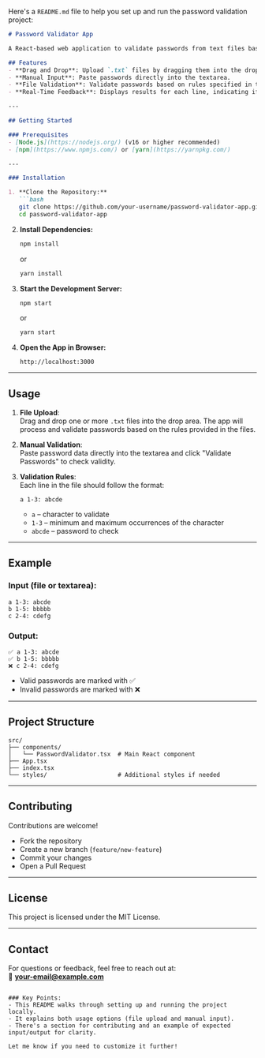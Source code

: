Here's a `README.md` file to help you set up and run the password validation project:

```md
# Password Validator App

A React-based web application to validate passwords from text files based on specific rules. Users can upload `.txt` files or manually input passwords for validation.

## Features
- **Drag and Drop**: Upload `.txt` files by dragging them into the dropzone.  
- **Manual Input**: Paste passwords directly into the textarea.  
- **File Validation**: Validate passwords based on rules specified in the file.  
- **Real-Time Feedback**: Displays results for each line, indicating if the password is valid or not.  

---

## Getting Started

### Prerequisites
- [Node.js](https://nodejs.org/) (v16 or higher recommended)  
- [npm](https://www.npmjs.com/) or [yarn](https://yarnpkg.com/)  

---

### Installation

1. **Clone the Repository:**
   ```bash
   git clone https://github.com/your-username/password-validator-app.git
   cd password-validator-app
   ```

2. **Install Dependencies:**
   ```bash
   npm install
   ```
   or
   ```bash
   yarn install
   ```

3. **Start the Development Server:**
   ```bash
   npm start
   ```
   or
   ```bash
   yarn start
   ```

4. **Open the App in Browser:**
   ```
   http://localhost:3000
   ```

---

## Usage
1. **File Upload**:  
   Drag and drop one or more `.txt` files into the drop area. The app will process and validate passwords based on the rules provided in the files.  

2. **Manual Validation**:  
   Paste password data directly into the textarea and click "Validate Passwords" to check validity.  

3. **Validation Rules**:  
   Each line in the file should follow the format:  
   ```
   a 1-3: abcde
   ```
   - `a` – character to validate  
   - `1-3` – minimum and maximum occurrences of the character  
   - `abcde` – password to check  

---

## Example
### Input (file or textarea):
```
a 1-3: abcde
b 1-5: bbbbb
c 2-4: cdefg
```

### Output:
```
✅ a 1-3: abcde
✅ b 1-5: bbbbb
❌ c 2-4: cdefg
```
- Valid passwords are marked with ✅  
- Invalid passwords are marked with ❌  

---

## Project Structure
```
src/
├── components/
│   └── PasswordValidator.tsx  # Main React component
├── App.tsx
├── index.tsx
└── styles/                    # Additional styles if needed
```

---

## Contributing
Contributions are welcome!  
- Fork the repository  
- Create a new branch (`feature/new-feature`)  
- Commit your changes  
- Open a Pull Request  

---

## License
This project is licensed under the MIT License.  

---

## Contact
For questions or feedback, feel free to reach out at:  
📧 **your-email@example.com**  
```

### Key Points:
- This README walks through setting up and running the project locally.
- It explains both usage options (file upload and manual input).
- There's a section for contributing and an example of expected input/output for clarity.

Let me know if you need to customize it further!
